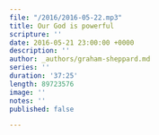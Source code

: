 ```yaml
---
file: "/2016/2016-05-22.mp3"
title: Our God is powerful
scripture: ''
date: 2016-05-21 23:00:00 +0000
description: ''
author: _authors/graham-sheppard.md
series: ''
duration: '37:25'
length: 89723576
image: ''
notes: ''
published: false

---
```

